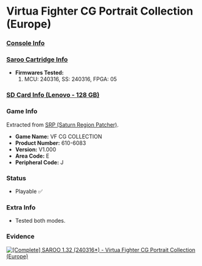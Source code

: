 # Virtua Fighter CG Portrait Collection (Europe)

### [Console Info](../../../../Info/Consoles/VA13/README.md)

### [Saroo Cartridge Info](../../../../Info/Cartridges/RetroGameParadiseStore/1.32F/README.md)

- <b>Firmwares Tested:</b>
  1. MCU: 240316, SS: 240316, FPGA: 05

### [SD Card Info (Lenovo - 128 GB)](../../../../Info/SdCards/Lenovo/128GB/README.md)

### Game Info

Extracted from [SRP (Saturn Region Patcher)](https://segaxtreme.net/resources/saturn-region-patcher.81/download).

- <b>Game Name:</b> VF CG COLLECTION
- <b>Product Number:</b> 610-6083
- <b>Version:</b> V1.000
- <b>Area Code:</b> E
- <b>Peripheral Code:</b> J

### Status

- Playable :white_check_mark:

### Extra Info

- Tested both modes.

### Evidence

[![[Complete] SAROO 1.32 (240316*) - Virtua Fighter CG Portrait Collection (Europe)](https://img.youtube.com/vi/EwrnV5zYQDE/0.jpg)](https://www.youtube.com/watch?v=EwrnV5zYQDE)
